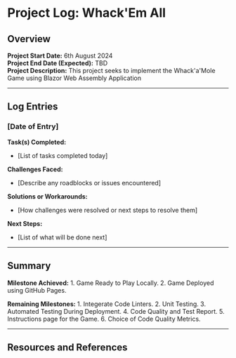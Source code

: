 # Project Log: Whack'Em All

## Overview
**Project Start Date:** 6th August 2024  
**Project End Date (Expected):** TBD  
**Project Description:** This project seeks to implement the Whack'a'Mole Game using Blazor Web Assembly Application

---

## Log Entries

### [Date of Entry]

**Task(s) Completed:**  
- [List of tasks completed today]

**Challenges Faced:**  
- [Describe any roadblocks or issues encountered]

**Solutions or Workarounds:**  
- [How challenges were resolved or next steps to resolve them]

**Next Steps:**  
- [List of what will be done next]

---

## Summary 

**Milestone Achieved:** 
	1. Game Ready to Play Locally.
	2. Game Deployed using GitHub Pages.

**Remaining Milestones:** 
	1. Integerate Code Linters.
	2. Unit Testing.
	3. Automated Testing During Deployment.
	4. Code Quality and Test Report.
	5. Instructions page for the Game.
	6. Choice of Code Quality Metrics.

---

## Resources and References 

